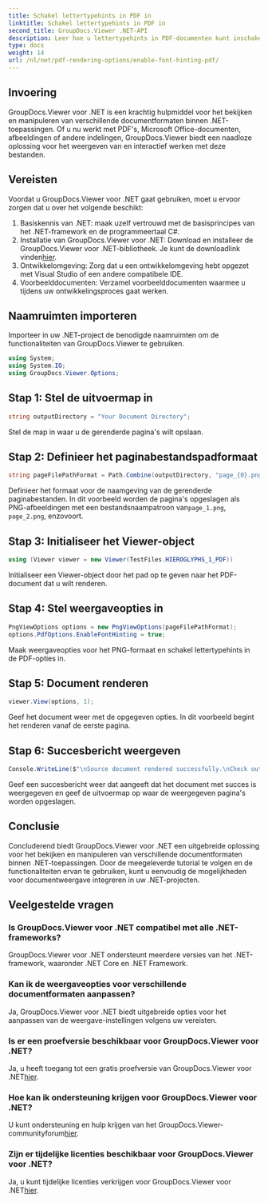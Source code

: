 ```yaml
---
title: Schakel lettertypehints in PDF in
linktitle: Schakel lettertypehints in PDF in
second_title: GroupDocs.Viewer .NET-API
description: Leer hoe u lettertypehints in PDF-documenten kunt inschakelen met GroupDocs.Viewer voor .NET. Volg onze stap-voor-stap handleiding voor een naadloze integratie.
type: docs
weight: 14
url: /nl/net/pdf-rendering-options/enable-font-hinting-pdf/
---
```

## Invoering
GroupDocs.Viewer voor .NET is een krachtig hulpmiddel voor het bekijken en manipuleren van verschillende documentformaten binnen .NET-toepassingen. Of u nu werkt met PDF's, Microsoft Office-documenten, afbeeldingen of andere indelingen, GroupDocs.Viewer biedt een naadloze oplossing voor het weergeven van en interactief werken met deze bestanden.
## Vereisten
Voordat u GroupDocs.Viewer voor .NET gaat gebruiken, moet u ervoor zorgen dat u over het volgende beschikt:
1. Basiskennis van .NET: maak uzelf vertrouwd met de basisprincipes van het .NET-framework en de programmeertaal C#.
2.  Installatie van GroupDocs.Viewer voor .NET: Download en installeer de GroupDocs.Viewer voor .NET-bibliotheek. Je kunt de downloadlink vinden[hier](https://releases.groupdocs.com/viewer/net/).
3. Ontwikkelomgeving: Zorg dat u een ontwikkelomgeving hebt opgezet met Visual Studio of een andere compatibele IDE.
4. Voorbeelddocumenten: Verzamel voorbeelddocumenten waarmee u tijdens uw ontwikkelingsproces gaat werken.

## Naamruimten importeren
Importeer in uw .NET-project de benodigde naamruimten om de functionaliteiten van GroupDocs.Viewer te gebruiken.

```csharp
using System;
using System.IO;
using GroupDocs.Viewer.Options;
```
## Stap 1: Stel de uitvoermap in
```csharp
string outputDirectory = "Your Document Directory";
```
Stel de map in waar u de gerenderde pagina's wilt opslaan.
## Stap 2: Definieer het paginabestandspadformaat
```csharp
string pageFilePathFormat = Path.Combine(outputDirectory, "page_{0}.png");
```
 Definieer het formaat voor de naamgeving van de gerenderde paginabestanden. In dit voorbeeld worden de pagina's opgeslagen als PNG-afbeeldingen met een bestandsnaampatroon van`page_1.png`, `page_2.png`, enzovoort.
## Stap 3: Initialiseer het Viewer-object
```csharp
using (Viewer viewer = new Viewer(TestFiles.HIEROGLYPHS_1_PDF))
```
Initialiseer een Viewer-object door het pad op te geven naar het PDF-document dat u wilt renderen.
## Stap 4: Stel weergaveopties in
```csharp
PngViewOptions options = new PngViewOptions(pageFilePathFormat);
options.PdfOptions.EnableFontHinting = true;
```
Maak weergaveopties voor het PNG-formaat en schakel lettertypehints in de PDF-opties in.
## Stap 5: Document renderen
```csharp
viewer.View(options, 1);
```
Geef het document weer met de opgegeven opties. In dit voorbeeld begint het renderen vanaf de eerste pagina.
## Stap 6: Succesbericht weergeven
```csharp
Console.WriteLine($"\nSource document rendered successfully.\nCheck output in {outputDirectory}.");
```
Geef een succesbericht weer dat aangeeft dat het document met succes is weergegeven en geef de uitvoermap op waar de weergegeven pagina's worden opgeslagen.

## Conclusie
Concluderend biedt GroupDocs.Viewer voor .NET een uitgebreide oplossing voor het bekijken en manipuleren van verschillende documentformaten binnen .NET-toepassingen. Door de meegeleverde tutorial te volgen en de functionaliteiten ervan te gebruiken, kunt u eenvoudig de mogelijkheden voor documentweergave integreren in uw .NET-projecten.
## Veelgestelde vragen
### Is GroupDocs.Viewer voor .NET compatibel met alle .NET-frameworks?
GroupDocs.Viewer voor .NET ondersteunt meerdere versies van het .NET-framework, waaronder .NET Core en .NET Framework.
### Kan ik de weergaveopties voor verschillende documentformaten aanpassen?
Ja, GroupDocs.Viewer voor .NET biedt uitgebreide opties voor het aanpassen van de weergave-instellingen volgens uw vereisten.
### Is er een proefversie beschikbaar voor GroupDocs.Viewer voor .NET?
 Ja, u heeft toegang tot een gratis proefversie van GroupDocs.Viewer voor .NET[hier](https://releases.groupdocs.com/).
### Hoe kan ik ondersteuning krijgen voor GroupDocs.Viewer voor .NET?
 U kunt ondersteuning en hulp krijgen van het GroupDocs.Viewer-communityforum[hier](https://forum.groupdocs.com/c/viewer/9).
### Zijn er tijdelijke licenties beschikbaar voor GroupDocs.Viewer voor .NET?
 Ja, u kunt tijdelijke licenties verkrijgen voor GroupDocs.Viewer voor .NET[hier](https://purchase.groupdocs.com/temporary-license/).